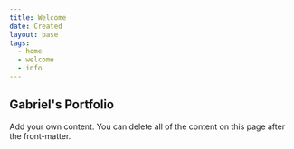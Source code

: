 ```yaml
---
title: Welcome
date: Created
layout: base
tags:
  - home
  - welcome
  - info
---
```

<h2 class="mainHeading">Gabriel's Portfolio</h2>
<section class="content">
  <p>Add your own content. You can delete all of the content on this page after the front-matter.</p>
</section>

